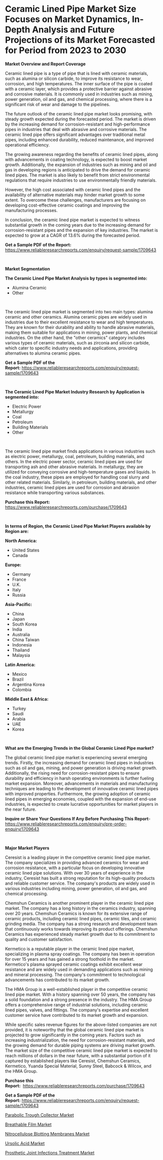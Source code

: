 <p><h1>Ceramic Lined Pipe Market Size Focuses on Market Dynamics, In-Depth Analysis and Future Projections of its Market Forecasted for Period from 2023 to 2030</h1></p><p><strong>Market Overview and Report Coverage</strong></p>
<p><p>Ceramic lined pipe is a type of pipe that is lined with ceramic materials, such as alumina or silicon carbide, to improve its resistance to wear, corrosion, and high temperatures. The inner surface of the pipe is coated with a ceramic layer, which provides a protective barrier against abrasive and corrosive materials. It is commonly used in industries such as mining, power generation, oil and gas, and chemical processing, where there is a significant risk of wear and damage to the pipelines.</p><p>The future outlook of the ceramic lined pipe market looks promising, with steady growth expected during the forecasted period. The market is driven by the increasing demand for corrosion-resistant and high-performance pipes in industries that deal with abrasive and corrosive materials. The ceramic lined pipe offers significant advantages over traditional metal pipes, including enhanced durability, reduced maintenance, and improved operational efficiency.</p><p>The growing awareness regarding the benefits of ceramic lined pipes, along with advancements in coating technology, is expected to boost market growth. Additionally, the expansion of industries such as mining and oil and gas in developing regions is anticipated to drive the demand for ceramic lined pipes. The market is also likely to benefit from strict environmental regulations that require industries to use environmentally friendly materials.</p><p>However, the high cost associated with ceramic lined pipes and the availability of alternative materials may hinder market growth to some extent. To overcome these challenges, manufacturers are focusing on developing cost-effective ceramic coatings and improving the manufacturing processes.</p><p>In conclusion, the ceramic lined pipe market is expected to witness substantial growth in the coming years due to the increasing demand for corrosion-resistant pipes and the expansion of key industries. The market is expected to grow at a CAGR of 13.6% during the forecasted period.</p></p>
<p><strong>Get a Sample PDF of the Report:</strong> <a href="https://www.reliableresearchreports.com/enquiry/request-sample/1709643">https://www.reliableresearchreports.com/enquiry/request-sample/1709643</a></p>
<p>&nbsp;</p>
<p><strong>Market Segmentation</strong></p>
<p><strong>The Ceramic Lined Pipe Market Analysis by types is segmented into:</strong></p>
<p><ul><li>Alumina Ceramic</li><li>Other</li></ul></p>
<p>&nbsp;</p>
<p><p>The ceramic lined pipe market is segmented into two main types: alumina ceramic and other ceramics. Alumina ceramic pipes are widely used in industries due to their excellent resistance to wear and high temperatures. They are known for their durability and ability to handle abrasive materials, making them suitable for applications in mining, power plants, and chemical industries. On the other hand, the "other ceramics" category includes various types of ceramic materials, such as zirconia and silicon carbide, which cater to specific industry needs and applications, providing alternatives to alumina ceramic pipes.</p></p>
<p><strong>Get a Sample PDF of the Report:</strong>&nbsp;<a href="https://www.reliableresearchreports.com/enquiry/request-sample/1709643">https://www.reliableresearchreports.com/enquiry/request-sample/1709643</a></p>
<p>&nbsp;</p>
<p><strong>The Ceramic Lined Pipe Market Industry Research by Application is segmented into:</strong></p>
<p><ul><li>Electric Power</li><li>Metallurgy</li><li>Coal</li><li>Petroleum</li><li>Building Materials</li><li>Other</li></ul></p>
<p>&nbsp;</p>
<p><p>The ceramic lined pipe market finds applications in various industries such as electric power, metallurgy, coal, petroleum, building materials, and others. In the electric power sector, ceramic lined pipes are used for transporting ash and other abrasive materials. In metallurgy, they are utilized for conveying corrosive and high-temperature gases and liquids. In the coal industry, these pipes are employed for handling coal slurry and other related materials. Similarly, in petroleum, building materials, and other industries, ceramic lined pipes are used for corrosion and abrasion resistance while transporting various substances.</p></p>
<p><strong>Purchase this Report:</strong>&nbsp; <a href="https://www.reliableresearchreports.com/purchase/1709643">https://www.reliableresearchreports.com/purchase/1709643</a></p>
<p>&nbsp;</p>
<p><strong>In terms of Region, the Ceramic Lined Pipe Market Players available by Region are:</strong></p>
<p>
    <p> <strong> North America: </strong>
        <ul>
            <li>United States</li>
            <li>Canada</li>
        </ul>
        </p> 
    <p> <strong> Europe: </strong>
        <ul>
            <li>Germany</li>
            <li>France</li>
            <li>U.K.</li>
            <li>Italy</li>
            <li>Russia</li>
        </ul>
        </p> 
    <p> <strong> Asia-Pacific: </strong>
        <ul>
            <li>China</li>
            <li>Japan</li>
            <li>South Korea</li>
            <li>India</li>
            <li>Australia</li>
            <li>China Taiwan</li>
            <li>Indonesia</li>
            <li>Thailand</li>
            <li>Malaysia</li>
        </ul>
        </p> 
    <p> <strong> Latin America: </strong>
        <ul>
            <li>Mexico</li>
            <li>Brazil</li>
            <li>Argentina Korea</li>
            <li>Colombia</li>
        </ul>
        </p> 
    <p> <strong> Middle East & Africa: </strong>
        <ul>
            <li>Turkey</li>
            <li>Saudi</li>
            <li>Arabia</li>
            <li>UAE</li>
            <li>Korea</li>
        </ul>
    </p>
    </p>
<p>&nbsp;</p>
<p><strong>What are the Emerging Trends in the Global Ceramic Lined Pipe market?</strong></p>
<p><p>The global ceramic lined pipe market is experiencing several emerging trends. Firstly, the increasing demand for ceramic lined pipes in industries such as oil and gas, mining, and power generation is driving market growth. Additionally, the rising need for corrosion-resistant pipes to ensure durability and efficiency in harsh operating environments is further fueling market expansion. Moreover, advancements in materials and manufacturing techniques are leading to the development of innovative ceramic lined pipes with improved properties. Furthermore, the growing adoption of ceramic lined pipes in emerging economies, coupled with the expansion of end-use industries, is expected to create lucrative opportunities for market players in the near future.</p></p>
<p><strong>Inquire or Share Your Questions If Any Before Purchasing This Report</strong>- <a href="https://www.reliableresearchreports.com/enquiry/pre-order-enquiry/1709643">https://www.reliableresearchreports.com/enquiry/pre-order-enquiry/1709643</a></p>
<p>&nbsp;</p>
<p><strong>Major Market Players</strong></p>
<p><p>Ceresist is a leading player in the competitive ceramic lined pipe market. The company specializes in providing advanced ceramics for wear and corrosion resistance, with a particular focus on developing innovative ceramic lined pipe solutions. With over 30 years of experience in the industry, Ceresist has built a strong reputation for its high-quality products and reliable customer service. The company's products are widely used in various industries including mining, power generation, oil and gas, and chemical processing.</p><p>Chemshun Ceramics is another prominent player in the ceramic lined pipe market. The company has a long history in the ceramics industry, spanning over 20 years. Chemshun Ceramics is known for its extensive range of ceramic products, including ceramic lined pipes, ceramic tiles, and ceramic grinding media. The company has a strong research and development team that continuously works towards improving its product offerings. Chemshun Ceramics has experienced steady market growth due to its commitment to quality and customer satisfaction.</p><p>Kermetico is a reputable player in the ceramic lined pipe market, specializing in plasma spray coatings. The company has been in operation for over 15 years and has gained a strong foothold in the market. Kermetico's plasma sprayed ceramic coatings exhibit excellent wear resistance and are widely used in demanding applications such as mining and mineral processing. The company's commitment to technological advancements has contributed to its market growth.</p><p>The HMA Group is a well-established player in the competitive ceramic lined pipe market. With a history spanning over 50 years, the company has a solid foundation and a strong presence in the industry. The HMA Group offers a comprehensive range of industrial solutions, including ceramic lined pipes, valves, and fittings. The company's expertise and excellent customer service have contributed to its market growth and expansion.</p><p>While specific sales revenue figures for the above-listed companies are not provided, it is noteworthy that the global ceramic lined pipe market is projected to grow significantly in the coming years. Factors such as increasing industrialization, the need for corrosion-resistant materials, and the growing demand for durable piping systems are driving market growth. The market size of the competitive ceramic lined pipe market is expected to reach millions of dollars in the near future, with a substantial portion of it captured by established players like Ceresist, Chemshun Ceramics, Kermetico, Yuanda Special Material, Sunny Steel, Babcock & Wilcox, and the HMA Group.</p></p>
<p><strong>Purchase this Report:</strong>&nbsp;&nbsp;<a href="https://www.reliableresearchreports.com/purchase/1709643">https://www.reliableresearchreports.com/purchase/1709643</a></p>
<p></p>
<p><strong>Get a Sample PDF of the Report:</strong>&nbsp;<a href="https://www.reliableresearchreports.com/enquiry/request-sample/1709643">https://www.reliableresearchreports.com/enquiry/request-sample/1709643</a></p>
<p><p><a href="https://issuu.com/reportprime-2/docs/parabolic-trough-collector-market-size-2030.pptx?fr=xKAE9_zU1NQ">Parabolic Trough Collector Market</a></p><p><a href="https://www.linkedin.com/pulse/breathable-film-market-size-share-global-analysis-report-pfvme/">Breathable Film Market</a></p><p><a href="https://medium.com/@flavietowne/nitrocellulose-blotting-membranes-market-research-report-its-history-and-forecast-2023-to-2030-cf786c9020a5">Nitrocellulose Blotting Membranes Market</a></p><p><a href="https://www.linkedin.com/pulse/ursolic-acid-market-size-growth-forecast-from-2023-2030-hko0e/">Ursolic Acid Market</a></p><p><a href="https://github.com/ChiragRP21/Market-Research-Report-List-1/blob/main/prosthetic-joint-infections-treatment-market.md">Prosthetic Joint Infections Treatment Market</a></p></p>